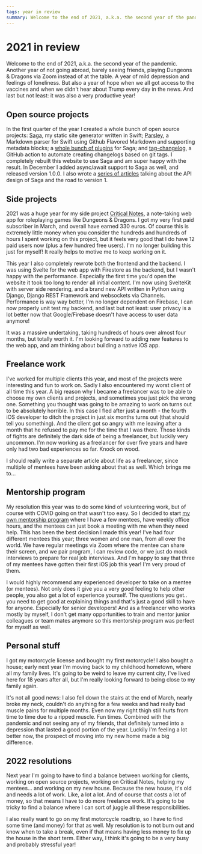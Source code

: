 ```yaml
---
tags: year in review
summary: Welcome to the end of 2021, a.k.a. the second year of the pandemic. Another year of not going abroad, barely seeing friends, playing Dungeons & Dragons via Zoom instead of at the table. A year of mild depression and feelings of loneliness. But also a year of hope when we all got access to the vaccines and when we didn't hear about Trump every day in the news. And last but not least: it was also a very productive year!
---
```


# 2021 in review

Welcome to the end of 2021, a.k.a. the second year of the pandemic. Another year of not going abroad, barely seeing friends, playing Dungeons & Dragons via Zoom instead of at the table. A year of mild depression and feelings of loneliness. But also a year of hope when we all got access to the vaccines and when we didn't hear about Trump every day in the news. And last but not least: it was also a very productive year!

## Open source projects
In the first quarter of the year I created a whole bunch of open source projects: [Saga](https://github.com/loopwerk/Saga), my static site generator written in Swift; [Parsley](https://github.com/loopwerk/Parsley), a Markdown parser for Swift using Github Flavored Markdown and supporting metadata blocks; a [whole bunch of plugins](https://github.com/topics/saga-plugin) for Saga; and [tag-changelog](https://github.com/loopwerk/tag-changelog), a GitHub action to automate creating changelogs based on git tags. I completely rebuilt this website to use Saga and am super happy with the result. In December I added async/await support to Saga as well, and released version 1.0.0. I also wrote a [series of articles](https://www.loopwerk.io/articles/tag/saga/) talking about the API design of Saga and the road to version 1.

## Side projects
2021 was a huge year for my side project [Critical Notes](https://www.critical-notes.com), a note-taking web app for roleplaying games like Dungeons & Dragons. I got my very first paid subscriber in March, and overall have earned 330 euros. Of course this is extremely little money when you consider the hundreds and hundreds of hours I spent working on this project, but it feels very good that I do have 12 paid users now (plus a few hundred free users). I'm no longer building this just for myself! It really helps to motive me to keep working on it.

This year I also completely rewrote both the frontend and the backend. I was using Svelte for the web app with Firestore as the backend, but I wasn't happy with the performance. Especially the first time you'd open the website it took too long to render all initial content. I'm now using SvelteKit with server side rendering, and a brand new API written in Python using Django, Django REST Framework and websockets via Channels. Performance is way way better, I'm no longer dependent on Firebase, I can now properly unit test my backend, and last but not least: user privacy is a lot better now that Google/Firebase doesn't have access to user data anymore!

It was a massive undertaking, taking hundreds of hours over almost four months, but totally worth it. I'm looking forward to adding new features to the web app, and am thinking about building a native iOS app.

## Freelance work
I've worked for multiple clients this year, and most of the projects were interesting and fun to work on. Sadly I also encountered my worst client of all time this year. A big reason why I became a freelancer was to be able to choose my own clients and projects, and sometimes you just pick the wrong one. Something you thought was going to be amazing to work on turns out to be absolutely horrible. In this case I fled after just a month - the fourth iOS developer to ditch the project in just six months turns out (that should tell you something). And the client got so angry with me leaving after a month that he refused to pay me for the time that I was there. Those kinds of fights are definitely the dark side of being a freelancer, but luckily very uncommon. I'm now working as a freelancer for over five years and have only had two bad experiences so far. Knock on wood.

I should really write a separate article about life as a freelancer, since multiple of mentees have been asking about that as well. Which brings me to...

## Mentorship program
My resolution this year was to do some kind of volunteering work, but of course with COVID going on that wasn't too easy. So I decided to start [my own mentorship program](https://www.loopwerk.io/mentor/) where I have a few mentees, have weekly office hours, and the mentees can just book a meeting with me when they need help. This has been the best decision I made this year! I've had four different mentees this year; three women and one man, from all over the world. We have regular meetings via Zoom where the mentee can share their screen, and we pair program, I can review code, or we just do mock interviews to prepare for real job interviews. And I'm happy to say that three of my mentees have gotten their first iOS job this year! I'm very proud of them.

I would highly recommend any experienced developer to take on a mentee (or mentees). Not only does it give you a very good feeling to help other people, you also get a lot of experience yourself. The questions you get.. you need to get good at explaining things and that's just a good skill to have for anyone. Especially for senior developers! And as a freelancer who works mostly by myself, I don't get many opportunities to train and mentor junior colleagues or team mates anymore so this mentorship program was perfect for myself as well.

## Personal stuff
I got my motorcycle license and bought my first motorcycle! I also bought a house; early next year I'm moving back to my childhood hometown, where all my family lives. It's going to be weird to leave my current city, I've lived here for 18 years after all, but I'm really looking forward to being close to my family again.

It's not all good news: I also fell down the stairs at the end of March, nearly broke my neck, couldn't do anything for a few weeks and had really bad muscle pains for multiple months. Even now my right thigh still hurts from time to time due to a ripped muscle. Fun times. Combined with the pandemic and not seeing any of my friends, that definitely turned into a depression that lasted a good portion of the year. Luckily I'm feeling a lot better now, the prospect of moving into my new home made a big difference.

## 2022 resolutions
Next year I'm going to have to find a balance between working for clients, working on open source projects, working on Critical Notes, helping my mentees... and working on my new house. Because the new house, it's old and needs a lot of work. Like, a lot a lot. And of course that costs a lot of money, so that means I have to do more freelance work. It's going to be tricky to find a balance where I can sort of juggle all these responsibilities.

I also really want to go on my first motorcycle roadtrip, so I have to find some time (and money) for that as well. My resolution is to not burn out and know when to take a break, even if that means having less money to fix up the house in the short term. Either way, I think it's going to be a very busy and probably stressful year!